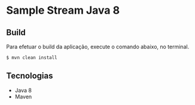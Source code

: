 #   Sample Stream Java 8
 
 
## Build
 
Para efetuar o build da aplicação, execute o comando abaixo, no terminal.  

```
$ mvn clean install  
```

## Tecnologias

- Java 8  
- Maven

